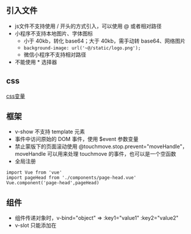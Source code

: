 ## 引入文件
* js文件不支持使用 / 开头的方式引入，可以使用 @ 或者相对路径
* 小程序不支持本地图片、字体图标
	* 小于 40kb，转化 base64；大于 40kb，需手动转 base64、网络图片
	* `background-image: url('~@/static/logo.png');`
	* 微信小程序不支持相对路径
* 不能使用 * 选择器


## css
[css变量](https://uniapp.dcloud.io/frame?id=css%e5%8f%98%e9%87%8f)


## 框架
* v-show 不支持 template 元素
* 事件中访问原始的 DOM 事件，使用 $event 参数变量
* 禁止蒙版下的页面滚动使用 @touchmove.stop.prevent="moveHandle"，moveHandle 可以用来处理 touchmove 的事件，也可以是一个空函数
* 全局注册
```
import Vue from 'vue'
import pageHead from './components/page-head.vue'
Vue.component('page-head',pageHead)
```

## 组件
* 组件传递对象时，v-bind="object" => :key1="value1" :key2="value2"
* v-slot 只能添加在 <template> 上 v-slot === #

## 跨端
```
#ifdef
#ifndef
#endef
APP-PLUS、H5、MAP-WEIXIN
// js json的编译格式
/* */ css scss的编译格式
<!-- --> html的编译格式
```

## 工具
* 默认不需要开启es6转换，但如果使用 wxcomponents wxml 自定义组件，HBuilderX 会自动开启es6转换

## [ts支持](https://uniapp.dcloud.io/frame?id=typescript-%e6%94%af%e6%8c%81)
## [小程序自定义组件](https://uniapp.dcloud.io/frame?id=%e5%b0%8f%e7%a8%8b%e5%ba%8f%e8%87%aa%e5%ae%9a%e4%b9%89%e7%bb%84%e4%bb%b6%e6%94%af%e6%8c%81)
## [wxs](https://uniapp.dcloud.io/frame?id=wxs)
## [renderjs](https://uniapp.dcloud.io/frame?id=renderjs)

## 规范
### css
```
布局(g-) 例如头部，尾部，主体，侧栏等
模块(m-) 较大整体，如登录注册，搜索等
元件(u-) 不可再分个体，例如按钮，input框等
功能(f-) 使用频率较高样式，例如清除浮动
皮肤(s-) 例如文字色，背景色，边框色等
状态(z-) 例如hover，选中等
j- 专门用于js获取节点，勿占用
```

## 优化
* 避免使用大图
* 优化data数据
* 长列表使用ulist
* 左右滑动的长列表推荐新闻模板
* 减少一次性节点数量，延迟setdata
* 减少组件数量、减少节点嵌套层级
* scroll-view尤其注意视图层和逻辑层频繁进行通讯
* canvas里做跟手操作，app端建议使用renderjs，小程序端建议使用web-view组件
* 优化页面切换卡顿
	* 新页面渲染和窗体进入动画抢资源，造成页面切换卡顿、掉帧。建议延时100ms~300ms渲染图片或复杂原生组件，分批进行数据通讯，以减少一次性渲染的节点数量
	* App-nvue和H5，支持页面预载，uni.preloadPage，可以提供更好的使用体验
* 优化背景闪白
	* 将样式写在 App.vue 里
	* app端还可以在pages.json的页面的style里单独配置页面原生背景色，比如在globalStyle->style->app-plus->background下配置全局背景色
* 优化包体积
	* 配置某些编译功能是否开启
	* 开启摇树优化
	* App端不需要地图、蓝牙等这些模块，可以裁剪掉，以缩小发行包体积。在 manifest.json-App模块权限里可以选择

## npm
1. 新建文件夹 - 进行npm init - npm i xx
2. 提取node_modules下用到的文件夹 - 提取至根目录
3. vue文件下直接引用